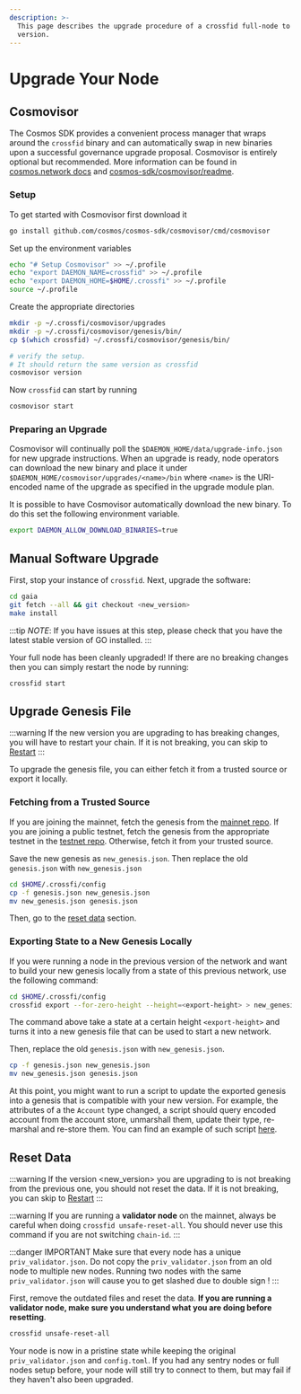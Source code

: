 ```yaml
---
description: >-
  This page describes the upgrade procedure of a crossfid full-node to a new
  version.
---
```


# Upgrade Your Node

## Cosmovisor

The Cosmos SDK provides a convenient process manager that wraps around the `crossfid` binary and can automatically swap in new binaries upon a successful governance upgrade proposal. Cosmovisor is entirely optional but recommended. More information can be found in [cosmos.network docs](https://docs.cosmos.network/v0.45/run-node/cosmovisor.html) and [cosmos-sdk/cosmovisor/readme](https://github.com/cosmos/cosmos-sdk/blob/v0.45.0/cosmovisor/README.md).

### Setup

To get started with Cosmovisor first download it

```bash
go install github.com/cosmos/cosmos-sdk/cosmovisor/cmd/cosmovisor
```

Set up the environment variables

```bash
echo "# Setup Cosmovisor" >> ~/.profile
echo "export DAEMON_NAME=crossfid" >> ~/.profile
echo "export DAEMON_HOME=$HOME/.crossfi" >> ~/.profile
source ~/.profile
```

Create the appropriate directories

```bash
mkdir -p ~/.crossfi/cosmovisor/upgrades
mkdir -p ~/.crossfi/cosmovisor/genesis/bin/
cp $(which crossfid) ~/.crossfi/cosmovisor/genesis/bin/

# verify the setup. 
# It should return the same version as crossfid
cosmovisor version
```

Now `crossfid` can start by running

```bash
cosmovisor start
```

### Preparing an Upgrade

Cosmovisor will continually poll the `$DAEMON_HOME/data/upgrade-info.json` for new upgrade instructions. When an upgrade is ready, node operators can download the new binary and place it under `$DAEMON_HOME/cosmovisor/upgrades/<name>/bin` where `<name>` is the URI-encoded name of the upgrade as specified in the upgrade module plan.

It is possible to have Cosmovisor automatically download the new binary. To do this set the following environment variable.

```bash
export DAEMON_ALLOW_DOWNLOAD_BINARIES=true
```

## Manual Software Upgrade

First, stop your instance of `crossfid`. Next, upgrade the software:

```bash
cd gaia
git fetch --all && git checkout <new_version>
make install
```

:::tip _NOTE_: If you have issues at this step, please check that you have the latest stable version of GO installed. :::

Your full node has been cleanly upgraded! If there are no breaking changes then you can simply restart the node by running:

```bash
crossfid start
```

## Upgrade Genesis File

:::warning If the new version you are upgrading to has breaking changes, you will have to restart your chain. If it is not breaking, you can skip to [Restart](broken-reference) :::

To upgrade the genesis file, you can either fetch it from a trusted source or export it locally.

### Fetching from a Trusted Source

If you are joining the mainnet, fetch the genesis from the [mainnet repo](https://github.com/cosmos/launch). If you are joining a public testnet, fetch the genesis from the appropriate testnet in the [testnet repo](https://github.com/cosmos/testnets). Otherwise, fetch it from your trusted source.

Save the new genesis as `new_genesis.json`. Then replace the old `genesis.json` with `new_genesis.json`

```bash
cd $HOME/.crossfi/config
cp -f genesis.json new_genesis.json
mv new_genesis.json genesis.json
```

Then, go to the [reset data](broken-reference) section.

### Exporting State to a New Genesis Locally

If you were running a node in the previous version of the network and want to build your new genesis locally from a state of this previous network, use the following command:

```bash
cd $HOME/.crossfi/config
crossfid export --for-zero-height --height=<export-height> > new_genesis.json
```

The command above take a state at a certain height `<export-height>` and turns it into a new genesis file that can be used to start a new network.

Then, replace the old `genesis.json` with `new_genesis.json`.

```bash
cp -f genesis.json new_genesis.json
mv new_genesis.json genesis.json
```

At this point, you might want to run a script to update the exported genesis into a genesis that is compatible with your new version. For example, the attributes of a the `Account` type changed, a script should query encoded account from the account store, unmarshall them, update their type, re-marshal and re-store them. You can find an example of such script [here](https://github.com/cosmos/cosmos-sdk/blob/02c6c9fafd58da88550ab4d7d494724a477c8a68/contrib/migrate/v0.33.x-to-v0.34.0.py).

## Reset Data

:::warning If the version \<new\_version> you are upgrading to is not breaking from the previous one, you should not reset the data. If it is not breaking, you can skip to [Restart](broken-reference) :::

:::warning If you are running a **validator node** on the mainnet, always be careful when doing `crossfid unsafe-reset-all`. You should never use this command if you are not switching `chain-id`. :::

:::danger IMPORTANT Make sure that every node has a unique `priv_validator.json`. Do not copy the `priv_validator.json` from an old node to multiple new nodes. Running two nodes with the same `priv_validator.json` will cause you to get slashed due to double sign ! :::

First, remove the outdated files and reset the data. **If you are running a validator node, make sure you understand what you are doing before resetting**.

```bash
crossfid unsafe-reset-all
```

Your node is now in a pristine state while keeping the original `priv_validator.json` and `config.toml`. If you had any sentry nodes or full nodes setup before, your node will still try to connect to them, but may fail if they haven't also been upgraded.
